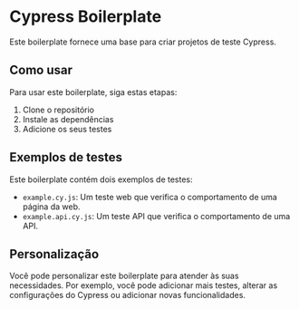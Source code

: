 # Cypress Boilerplate

Este boilerplate fornece uma base para criar projetos de teste Cypress.

## Como usar

Para usar este boilerplate, siga estas etapas:

1. Clone o repositório
2. Instale as dependências
3. Adicione os seus testes

## Exemplos de testes

Este boilerplate contém dois exemplos de testes:

* `example.cy.js`: Um teste web que verifica o comportamento de uma página da web.
* `example.api.cy.js`: Um teste API que verifica o comportamento de uma API.

## Personalização

Você pode personalizar este boilerplate para atender às suas necessidades. Por exemplo, você pode adicionar mais testes, alterar as configurações do Cypress ou adicionar novas funcionalidades.
